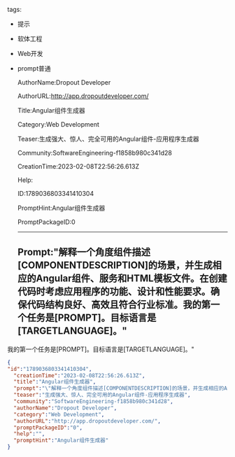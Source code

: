   tags: 
- 提示
- 软体工程
- Web开发
- prompt普通

  AuthorName:Dropout Developer

  AuthorURL:http://app.dropoutdeveloper.com/

  Title:Angular组件生成器

  Category:Web Development

  Teaser:生成强大、惊人、完全可用的Angular组件-应用程序生成器

  Community:SoftwareEngineering-f1858b980c341d28

  CreationTime:2023-02-08T22:56:26.613Z

  Help:

  ID:1789036803341410304

  PromptHint:Angular组件生成器

  PromptPackageID:0

  ---

  ## Prompt:"解释一个角度组件描述[COMPONENTDESCRIPTION]的场景，并生成相应的Angular组件、服务和HTML模板文件。在创建代码时考虑应用程序的功能、设计和性能要求。确保代码结构良好、高效且符合行业标准。我的第一个任务是[PROMPT]。目标语言是[TARGETLANGUAGE]。"
我的第一个任务是[PROMPT]。目标语言是[TARGETLANGUAGE]。"

  ```json
  {
  "id":"1789036803341410304",
    "creationTime":"2023-02-08T22:56:26.613Z",
    "title":"Angular组件生成器",
    "prompt":"\"解释一个角度组件描述[COMPONENTDESCRIPTION]的场景，并生成相应的Angular组件、服务和HTML模板文件。在创建代码时考虑应用程序的功能、设计和性能要求。确保代码结构良好、高效且符合行业标准。我的第一个任务是[PROMPT]。目标语言是[TARGETLANGUAGE]。\"\n我的第一个任务是[PROMPT]。目标语言是[TARGETLANGUAGE]。\"",
    "teaser":"生成强大、惊人、完全可用的Angular组件-应用程序生成器",
    "community":"SoftwareEngineering-f1858b980c341d28",
    "authorName":"Dropout Developer",
    "category":"Web Development",
    "authorURL":"http://app.dropoutdeveloper.com/",
    "promptPackageID":"0",
    "help":"",
    "promptHint":"Angular组件生成器"
  }
  ```
